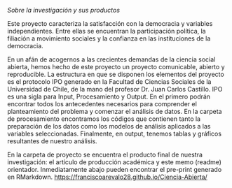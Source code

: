 _Sobre la investigación y sus productos_

Este proyecto caracteriza la satisfacción con la democracia y variables independientes. Entre ellas se encuentran la participación política, la filiación a movimiento sociales y la confianza en las instituciones de la democracia.

En un afán de acogernos a las crecientes demandas de la ciencia social abierta, hemos hecho de este proyecto un proyecto comunicable, abierto y reproducible. La estructura en que se disponen los elementos del proyecto es el protocolo IPO generado en la Facultad de Ciencias Sociales de la Universidad de Chile, de la mano del profesor Dr. Juan Carlos Castillo. IPO es una sigla para Input, Procesamiento y Output. En el primero podrán encontrar todos los antecedentes necesarios para comprender el planteamiento del problema y comenzar el análisis de datos. En la carpeta de procesamiento encontramos los códigos que contienen tanto la preparación de los datos como los modelos de análisis aplicados a las variables seleccionadas. Finalmente, en output, tenemos tablas y gráficos resultantes de nuestro análisis. 

En la carpeta de proyecto se encuentra el producto final de nuestra investigación: el artículo de producción académica y este memo (readme) orientador. Inmediatamente abajo pueden encontrar el pre-print generado en RMarkdown. 
https://franciscoarevalo28.github.io/Ciencia-Abierta/
